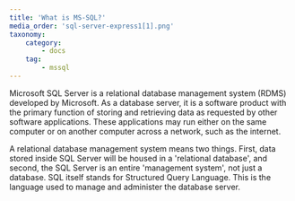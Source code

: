 ```yaml
---
title: 'What is MS-SQL?'
media_order: 'sql-server-express1[1].png'
taxonomy:
    category:
        - docs
    tag:
        - mssql
---
```


Microsoft SQL Server is a relational database management system (RDMS) developed by Microsoft. As a database server, it is a software product with the primary function of storing and retrieving data as requested by other software applications. These applications may run either on the same computer or on another computer across a network, such as the internet.

A relational database management system means two things. First, data stored inside SQL Server will be housed in a 'relational database', and second, the SQL Server is an entire 'management system', not just a database. SQL itself stands for Structured Query Language. This is the language used to manage and administer the database server.